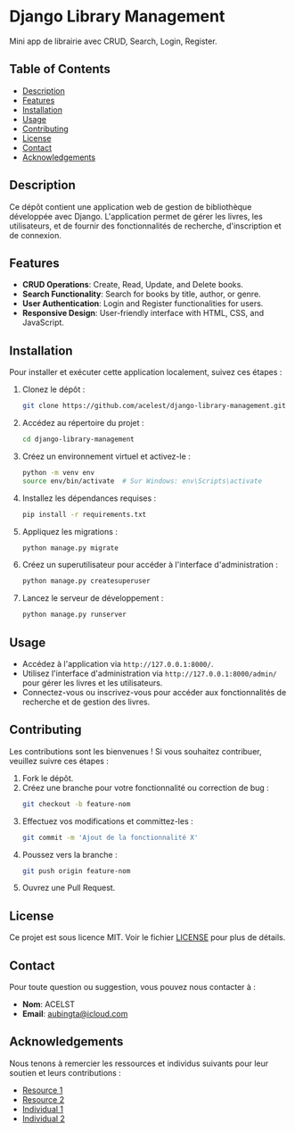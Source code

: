 # Django Library Management

Mini app de librairie avec CRUD, Search, Login, Register.

## Table of Contents

- [Description](#description)
- [Features](#features)
- [Installation](#installation)
- [Usage](#usage)
- [Contributing](#contributing)
- [License](#license)
- [Contact](#contact)
- [Acknowledgements](#acknowledgements)

## Description

Ce dépôt contient une application web de gestion de bibliothèque développée avec Django. L'application permet de gérer les livres, les utilisateurs, et de fournir des fonctionnalités de recherche, d'inscription et de connexion.

## Features

- **CRUD Operations**: Create, Read, Update, and Delete books.
- **Search Functionality**: Search for books by title, author, or genre.
- **User Authentication**: Login and Register functionalities for users.
- **Responsive Design**: User-friendly interface with HTML, CSS, and JavaScript.

## Installation

Pour installer et exécuter cette application localement, suivez ces étapes :

1. Clonez le dépôt :
    ```bash
    git clone https://github.com/acelest/django-library-management.git
    ```
2. Accédez au répertoire du projet :
    ```bash
    cd django-library-management
    ```
3. Créez un environnement virtuel et activez-le :
    ```bash
    python -m venv env
    source env/bin/activate  # Sur Windows: env\Scripts\activate
    ```
4. Installez les dépendances requises :
    ```bash
    pip install -r requirements.txt
    ```
5. Appliquez les migrations :
    ```bash
    python manage.py migrate
    ```
6. Créez un superutilisateur pour accéder à l'interface d'administration :
    ```bash
    python manage.py createsuperuser
    ```
7. Lancez le serveur de développement :
    ```bash
    python manage.py runserver
    ```

## Usage

- Accédez à l'application via `http://127.0.0.1:8000/`.
- Utilisez l'interface d'administration via `http://127.0.0.1:8000/admin/` pour gérer les livres et les utilisateurs.
- Connectez-vous ou inscrivez-vous pour accéder aux fonctionnalités de recherche et de gestion des livres.

## Contributing

Les contributions sont les bienvenues ! Si vous souhaitez contribuer, veuillez suivre ces étapes :

1. Fork le dépôt.
2. Créez une branche pour votre fonctionnalité ou correction de bug :
    ```bash
    git checkout -b feature-nom
    ```
3. Effectuez vos modifications et committez-les :
    ```bash
    git commit -m 'Ajout de la fonctionnalité X'
    ```
4. Poussez vers la branche :
    ```bash
    git push origin feature-nom
    ```
5. Ouvrez une Pull Request.

## License

Ce projet est sous licence MIT. Voir le fichier [LICENSE](LICENSE) pour plus de détails.

## Contact

Pour toute question ou suggestion, vous pouvez nous contacter à :
- **Nom**: ACELST
- **Email**: aubingta@icloud.com

## Acknowledgements

Nous tenons à remercier les ressources et individus suivants pour leur soutien et leurs contributions :
- [Resource 1](https://example.com)
- [Resource 2](https://example.com)
- [Individual 1](https://github.com/individual1)
- [Individual 2](https://github.com/individual2)
